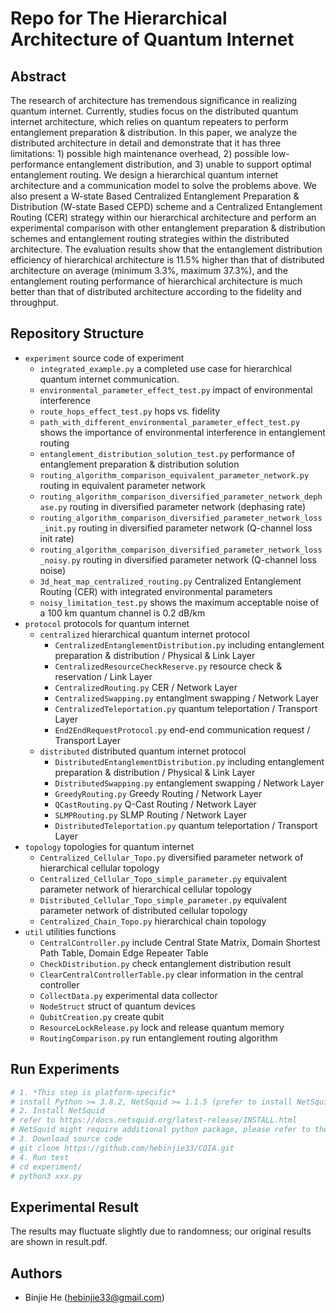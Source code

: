 # Repo for The Hierarchical Architecture of Quantum Internet
## Abstract
The research of architecture has tremendous significance in realizing quantum internet. Currently, studies focus on the distributed quantum internet architecture, which relies on quantum repeaters to perform entanglement preparation & distribution. In this paper, we analyze the distributed architecture in detail and demonstrate that it has three limitations: 1) possible high maintenance overhead, 2) possible low-performance entanglement distribution, and 3) unable to support optimal entanglement routing. We design a hierarchical quantum internet architecture and a communication model to solve the problems above. We also present a W-state Based Centralized Entanglement Preparation & Distribution (W-state Based CEPD) scheme and a Centralized Entanglement Routing (CER) strategy within our hierarchical architecture and perform an experimental comparison with other entanglement preparation & distribution schemes and entanglement routing strategies within the distributed architecture. The evaluation results show that the entanglement distribution efficiency of hierarchical architecture is 11.5% higher than that of distributed architecture on average (minimum 3.3%, maximum 37.3%), and the entanglement routing performance of hierarchical architecture is much better than that of distributed architecture according to the fidelity and throughput.
## Repository Structure
- `experiment`                   source code of experiment
	+ `integrated_example.py`    a completed use case for hierarchical quantum internet communication.
	+ `environmental_parameter_effect_test.py` impact of environmental interference
	+ `route_hops_effect_test.py`     hops vs. fidelity
	+ `path_with_different_environmental_parameter_effect_test.py` shows the importance of environmental interference in entanglement routing
	+ `entanglement_distribution_solution_test.py` performance of entanglement preparation & distribution solution
	+ `routing_algorithm_comparison_equivalent_parameter_network.py` routing in equivalent parameter network
	+ `routing_algorithm_comparison_diversified_parameter_network_dephase.py` routing in diversified parameter network (dephasing rate)
	+ `routing_algorithm_comparison_diversified_parameter_network_loss_init.py` routing in diversified parameter network (Q-channel loss init rate)
	+ `routing_algorithm_comparison_diversified_parameter_network_loss_noisy.py` routing in diversified parameter network (Q-channel loss noise)
	+ `3d_heat_map_centralized_routing.py` Centralized Entanglement Routing (CER) with integrated environmental parameters
	+ `noisy_limitation_test.py` shows the maximum acceptable noise
of a 100 km quantum channel is 0.2 dB/km
- `protocol`                     protocols for quantum internet
	+ `centralized`                hierarchical quantum internet protocol
		* `CentralizedEntanglementDistribution.py` including entanglement preparation & distribution / Physical & Link Layer
		* `CentralizedResourceCheckReserve.py` resource check & reservation / Link Layer
		* `CentralizedRouting.py` CER / Network Layer
		* `CentralizedSwapping.py` entanglment swapping / Network Layer
		* `CentralizedTeleportation.py` quantum teleportation / Transport Layer
		* `End2EndRequestProtocol.py` end-end communication request / Transport Layer
	+ `distributed`                distributed quantum internet protocol
		* `DistributedEntanglementDistribution.py` including entanglement preparation & distribution / Physical & Link Layer
		* `DistributedSwapping.py` entanglement swapping / Network Layer
		* `GreedyRouting.py` Greedy Routing / Network Layer
		* `QCastRouting.py` Q-Cast Routing / Network Layer
		* `SLMPRouting.py` SLMP Routing / Network Layer
		* `DistributedTeleportation.py` quantum teleportation / Transport Layer
- `topology`                     topologies for quantum internet
	+ `Centralized_Cellular_Topo.py` diversified parameter network of hierarchical cellular topology
	+ `Centralized_Cellular_Topo_simple_parameter.py` equivalent parameter network of hierarchical cellular topology
	+ `Distributed_Cellular_Topo_simple_parameter.py` equivalent parameter network of distributed cellular topology
	+ `Centralized_Chain_Topo.py` hierarchical chain topology
- `util`                         utilities functions
	+ `CentralController.py` include Central State Matrix, Domain Shortest Path Table, Domain Edge Repeater Table
	+ `CheckDistribution.py` check entanglement distribution result
	+ `ClearCentralControllerTable.py` clear information in the central controller
	+ `CollectData.py` experimental data collector
	+ `NodeStruct` struct of quantum devices
	+ `QubitCreation.py` create qubit
	+ `ResourceLockRelease.py` lock and release quantum memory
	+ `RoutingComparison.py` run entanglement routing algorithm
## Run Experiments
```bash
# 1. *This step is platform-specific* 
# install Python >= 3.8.2, NetSquid >= 1.1.5 (prefer to install NetSquid 1.1.5)
# 2. Install NetSquid
# refer to https://docs.netsquid.org/latest-release/INSTALL.html
# NetSquid might require additional python package, please refer to the UserBook of NetSquid
# 3. Download source code
# git clone https://github.com/hebinjie33/CQIA.git
# 4. Run test
# cd experiment/
# python3 xxx.py
```
## Experimental Result
The results may fluctuate slightly due to randomness; our original results are shown in result.pdf.
## Authors
- Binjie He (hebinjie33@gmail.com)
